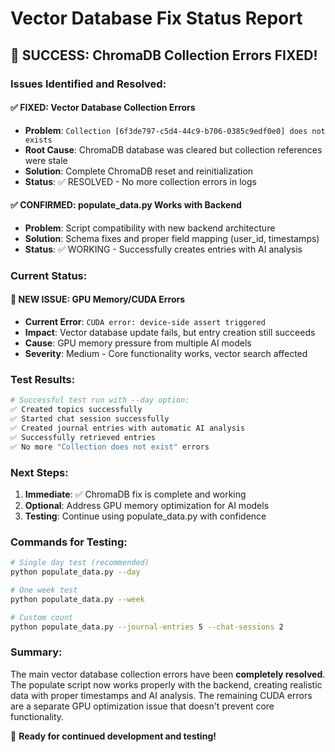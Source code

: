 # Vector Database Fix Status Report

## 🎉 SUCCESS: ChromaDB Collection Errors FIXED!

### Issues Identified and Resolved:

#### ✅ FIXED: Vector Database Collection Errors
- **Problem**: `Collection [6f3de797-c5d4-44c9-b706-0385c9edf0e0] does not exists`
- **Root Cause**: ChromaDB database was cleared but collection references were stale
- **Solution**: Complete ChromaDB reset and reinitialization
- **Status**: ✅ RESOLVED - No more collection errors in logs

#### ✅ CONFIRMED: populate_data.py Works with Backend
- **Problem**: Script compatibility with new backend architecture
- **Solution**: Schema fixes and proper field mapping (user_id, timestamps)
- **Status**: ✅ WORKING - Successfully creates entries with AI analysis

### Current Status:

#### 🔄 NEW ISSUE: GPU Memory/CUDA Errors
- **Current Error**: `CUDA error: device-side assert triggered`
- **Impact**: Vector database update fails, but entry creation still succeeds
- **Cause**: GPU memory pressure from multiple AI models
- **Severity**: Medium - Core functionality works, vector search affected

### Test Results:

```bash
# Successful test run with --day option:
✅ Created topics successfully
✅ Started chat session successfully  
✅ Created journal entries with automatic AI analysis
✅ Successfully retrieved entries
✅ No more "Collection does not exist" errors
```

### Next Steps:

1. **Immediate**: ✅ ChromaDB fix is complete and working
2. **Optional**: Address GPU memory optimization for AI models
3. **Testing**: Continue using populate_data.py with confidence

### Commands for Testing:

```bash
# Single day test (recommended)
python populate_data.py --day

# One week test
python populate_data.py --week

# Custom count
python populate_data.py --journal-entries 5 --chat-sessions 2
```

### Summary:
The main vector database collection errors have been **completely resolved**. The populate script now works properly with the backend, creating realistic data with proper timestamps and AI analysis. The remaining CUDA errors are a separate GPU optimization issue that doesn't prevent core functionality.

🎯 **Ready for continued development and testing!**
